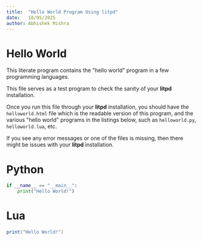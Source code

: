 ```yaml
---
title:  "Hello World Program Using litpd"
date:   18/05/2025
author: Abhishek Mishra
---
```


# Hello World

This literate program contains the "hello world" program in a few
programming languages.

This file serves as a test program to check the sanity of your **litpd** installation.

Once you run this file through your **litpd** installation, you should
have the `helloworld.html` file which is the readable version of this
program, and the various "hello world" programs in the listings below, such as `helloworld.py`, `helloworld.lua`, etc.

If you see any error messages or one of the files is missing, then there might be issues with your **litpd** installation.

# Python

```python  {code_file="helloworld.py"}
if __name__ == "__main__":
    print("Hello World!")
```

# Lua
```lua  {code_file="helloworld.lua"}
print("Hello World!")